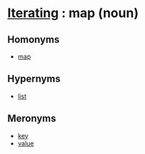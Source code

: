 # [Iterating][1] : map (noun)

## Homonyms

  - [map](map_v.md)
  
## Hypernyms

  - [list](list.md)

## Meronyms

  - [key](key.md)
  - [value](value.md)

[1]: README.md
